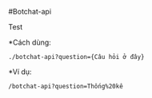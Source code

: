 #Botchat-api

Test

*Cách dùng:

`./botchat-api?question={Câu hỏi ở đây}`

*Ví dụ: 

`/botchat-api?question=Thống%20kê`